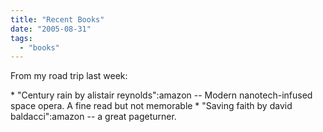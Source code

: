 ```yaml
---
title: "Recent Books"
date: "2005-08-31"
tags: 
  - "books"
---
```


From my road trip last week:

\* "Century rain by alistair reynolds":amazon -- Modern nanotech-infused space opera. A fine read but not memorable \* "Saving faith by david baldacci":amazon -- a great pageturner.
